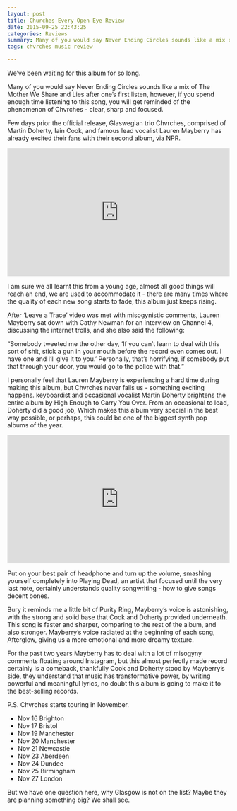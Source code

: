 ```yaml
---
layout: post
title: Churches Every Open Eye Review
date: 2015-09-25 22:43:25
categories: Reviews
summary: Many of you would say Never Ending Circles sounds like a mix of The Mother We Share and Lies after one’s first listen, however, if you spend enough time listening to this song, you will get reminded of the phenomenon of Chvrches - clear, sharp and focused.
tags: chvrches music review

---
```


We’ve been waiting for this album for so long.

Many of you would say Never Ending Circles sounds like a mix of The Mother We Share and Lies after one’s first listen, however, if you spend enough time listening to this song, you will get reminded of the phenomenon of Chvrches - clear, sharp and focused.

Few days prior the official release, Glaswegian trio Chvrches, comprised of Martin Doherty, Iain Cook, and famous lead vocalist Lauren Mayberry has already excited their fans with their second album, via NPR.

<iframe width="100%" height="290" src="http://www.npr.org/player/embed/439491238/440274224" frameborder=0></iframe>

I am sure we all learnt this from a young age, almost all good things will reach an end, we are used to accommodate it - there are many times where the quality of each new song starts to fade, this album just keeps rising.

After ‘Leave a Trace’ video was met with misogynistic comments, Lauren Mayberry sat down with Cathy Newman for an interview on Channel 4, discussing the internet trolls, and she also said the following:

“Somebody tweeted me the other day, ‘If you can’t learn to deal with this sort of shit, stick a gun in your mouth before the record even comes out. I have one and I’ll give it to you.’ Personally, that’s horrifying, if somebody put that through your door, you would go to the police with that.”

I personally feel that Lauren Mayberry is experiencing a hard time during making this album, but Chvrches never fails us - something exciting happens. keyboardist and occasional vocalist Martin Doherty brightens the entire album by High Enough to Carry You Over. From an occasional to lead, Doherty did a good job, Which makes this album very special in the best way possible, or perhaps, this could be one of the biggest synth pop albums of the year.

<iframe src="http://www.npr.org/player/embed/439491238/440274719" width="100%" height="290" frameborder="0" scrolling="no"></iframe>

Put on your best pair of headphone and turn up the volume, smashing yourself completely into Playing Dead, an artist that focused until the very last note, certainly understands quality songwriting - how to give songs decent bones.

Bury it reminds me a little bit of Purity Ring, Mayberry’s voice is astonishing, with the strong and solid base that Cook and Doherty provided underneath. This song is faster and sharper, comparing to the rest of the album, and also stronger. Mayberry’s voice radiated at the beginning of each song, Afterglow, giving us a more emotional and more dreamy texture.

For the past two years Mayberry has to deal with a lot of misogyny comments floating around Instagram, but this almost perfectly made record certainly is a comeback, thankfully Cook and Doherty stood by Mayberry’s side, they understand that music has transformative power, by writing powerful and meaningful lyrics, no doubt this album is going to make it to the best-selling records.

P.S. Chvrches starts touring in November.

- Nov 16 Brighton
- Nov 17 Bristol
- Nov 19 Manchester
- Nov 20 Manchester
- Nov 21 Newcastle
- Nov 23 Aberdeen
- Nov 24 Dundee
- Nov 25 Birmingham
- Nov 27 London

But we have one question here, why Glasgow is not on the list? Maybe they are planning something big? We shall see.